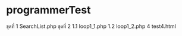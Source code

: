 # programmerTest
ชุดที่ 1 SearchList.php
ชุดที่ 2  1.1 loop1_1.php
        1.2 loop1_2.php
        4 test4.html
       
